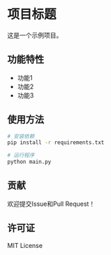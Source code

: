 # 项目标题

这是一个示例项目。

## 功能特性

- 功能1
- 功能2
- 功能3

## 使用方法

```bash
# 安装依赖
pip install -r requirements.txt

# 运行程序
python main.py
```

## 贡献

欢迎提交Issue和Pull Request！

## 许可证

MIT License 